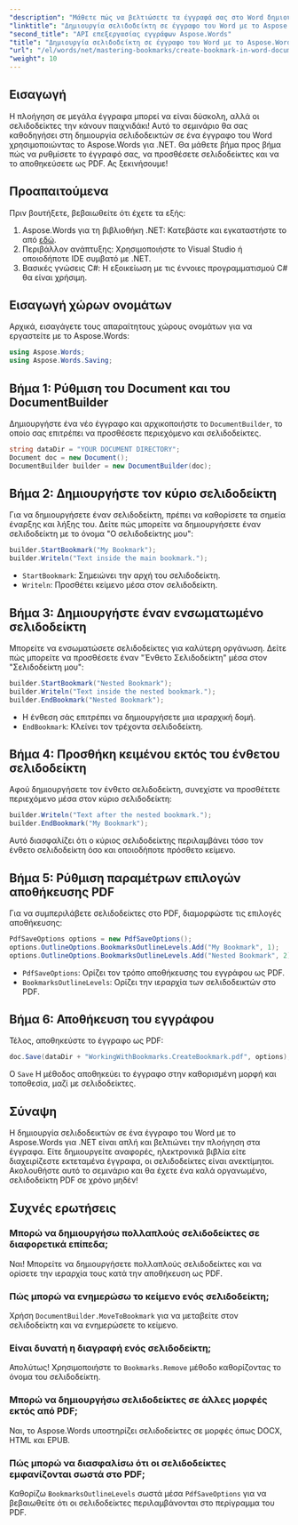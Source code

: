 ```yaml
---
"description": "Μάθετε πώς να βελτιώσετε τα έγγραφά σας στο Word δημιουργώντας και διαχειριζόμενοι σελιδοδείκτες χρησιμοποιώντας το Aspose.Words για .NET. Αυτός ο αναλυτικός οδηγός εκμάθησης."
"linktitle": "Δημιουργία σελιδοδείκτη σε έγγραφο του Word με το Aspose.Words για .NET"
"second_title": "API επεξεργασίας εγγράφων Aspose.Words"
"title": "Δημιουργία σελιδοδείκτη σε έγγραφο του Word με το Aspose.Words για .NET"
"url": "/el/words/net/mastering-bookmarks/create-bookmark-in-word-document/"
"weight": 10
---
```


## Εισαγωγή

Η πλοήγηση σε μεγάλα έγγραφα μπορεί να είναι δύσκολη, αλλά οι σελιδοδείκτες την κάνουν παιχνιδάκι! Αυτό το σεμινάριο θα σας καθοδηγήσει στη δημιουργία σελιδοδεικτών σε ένα έγγραφο του Word χρησιμοποιώντας το Aspose.Words για .NET. Θα μάθετε βήμα προς βήμα πώς να ρυθμίσετε το έγγραφό σας, να προσθέσετε σελιδοδείκτες και να το αποθηκεύσετε ως PDF. Ας ξεκινήσουμε!

## Προαπαιτούμενα

Πριν βουτήξετε, βεβαιωθείτε ότι έχετε τα εξής:

1. Aspose.Words για τη βιβλιοθήκη .NET: Κατεβάστε και εγκαταστήστε το από [εδώ](https://releases.aspose.com/words/net/).
2. Περιβάλλον ανάπτυξης: Χρησιμοποιήστε το Visual Studio ή οποιοδήποτε IDE συμβατό με .NET.
3. Βασικές γνώσεις C#: Η εξοικείωση με τις έννοιες προγραμματισμού C# θα είναι χρήσιμη.

## Εισαγωγή χώρων ονομάτων

Αρχικά, εισαγάγετε τους απαραίτητους χώρους ονομάτων για να εργαστείτε με το Aspose.Words:

```csharp
using Aspose.Words;
using Aspose.Words.Saving;
```

## Βήμα 1: Ρύθμιση του Document και του DocumentBuilder

Δημιουργήστε ένα νέο έγγραφο και αρχικοποιήστε το `DocumentBuilder`, το οποίο σας επιτρέπει να προσθέσετε περιεχόμενο και σελιδοδείκτες.

```csharp
string dataDir = "YOUR DOCUMENT DIRECTORY";
Document doc = new Document();
DocumentBuilder builder = new DocumentBuilder(doc);
```

## Βήμα 2: Δημιουργήστε τον κύριο σελιδοδείκτη

Για να δημιουργήσετε έναν σελιδοδείκτη, πρέπει να καθορίσετε τα σημεία έναρξης και λήξης του. Δείτε πώς μπορείτε να δημιουργήσετε έναν σελιδοδείκτη με το όνομα "Ο σελιδοδείκτης μου":

```csharp
builder.StartBookmark("My Bookmark");
builder.Writeln("Text inside the main bookmark.");
```
- `StartBookmark`: Σημειώνει την αρχή του σελιδοδείκτη.
- `Writeln`: Προσθέτει κείμενο μέσα στον σελιδοδείκτη.

## Βήμα 3: Δημιουργήστε έναν ενσωματωμένο σελιδοδείκτη

Μπορείτε να ενσωματώσετε σελιδοδείκτες για καλύτερη οργάνωση. Δείτε πώς μπορείτε να προσθέσετε έναν "Ένθετο Σελιδοδείκτη" μέσα στον "Σελιδοδείκτη μου":

```csharp
builder.StartBookmark("Nested Bookmark");
builder.Writeln("Text inside the nested bookmark.");
builder.EndBookmark("Nested Bookmark");
```
- Η ένθεση σάς επιτρέπει να δημιουργήσετε μια ιεραρχική δομή. 
- `EndBookmark`: Κλείνει τον τρέχοντα σελιδοδείκτη.

## Βήμα 4: Προσθήκη κειμένου εκτός του ένθετου σελιδοδείκτη

Αφού δημιουργήσετε τον ένθετο σελιδοδείκτη, συνεχίστε να προσθέτετε περιεχόμενο μέσα στον κύριο σελιδοδείκτη:

```csharp
builder.Writeln("Text after the nested bookmark.");
builder.EndBookmark("My Bookmark");
```
Αυτό διασφαλίζει ότι ο κύριος σελιδοδείκτης περιλαμβάνει τόσο τον ένθετο σελιδοδείκτη όσο και οποιοδήποτε πρόσθετο κείμενο.

## Βήμα 5: Ρύθμιση παραμέτρων επιλογών αποθήκευσης PDF

Για να συμπεριλάβετε σελιδοδείκτες στο PDF, διαμορφώστε τις επιλογές αποθήκευσης:

```csharp
PdfSaveOptions options = new PdfSaveOptions();
options.OutlineOptions.BookmarksOutlineLevels.Add("My Bookmark", 1);
options.OutlineOptions.BookmarksOutlineLevels.Add("Nested Bookmark", 2);
```
- `PdfSaveOptions`: Ορίζει τον τρόπο αποθήκευσης του εγγράφου ως PDF.
- `BookmarksOutlineLevels`: Ορίζει την ιεραρχία των σελιδοδεικτών στο PDF.

## Βήμα 6: Αποθήκευση του εγγράφου

Τέλος, αποθηκεύστε το έγγραφο ως PDF:

```csharp
doc.Save(dataDir + "WorkingWithBookmarks.CreateBookmark.pdf", options);
```
Ο `Save` Η μέθοδος αποθηκεύει το έγγραφο στην καθορισμένη μορφή και τοποθεσία, μαζί με σελιδοδείκτες.

## Σύναψη

Η δημιουργία σελιδοδεικτών σε ένα έγγραφο του Word με το Aspose.Words για .NET είναι απλή και βελτιώνει την πλοήγηση στα έγγραφα. Είτε δημιουργείτε αναφορές, ηλεκτρονικά βιβλία είτε διαχειρίζεστε εκτεταμένα έγγραφα, οι σελιδοδείκτες είναι ανεκτίμητοι. Ακολουθήστε αυτό το σεμινάριο και θα έχετε ένα καλά οργανωμένο, σελιδοδείκτη PDF σε χρόνο μηδέν!

## Συχνές ερωτήσεις

### Μπορώ να δημιουργήσω πολλαπλούς σελιδοδείκτες σε διαφορετικά επίπεδα;
Ναι! Μπορείτε να δημιουργήσετε πολλαπλούς σελιδοδείκτες και να ορίσετε την ιεραρχία τους κατά την αποθήκευση ως PDF.

### Πώς μπορώ να ενημερώσω το κείμενο ενός σελιδοδείκτη;
Χρήση `DocumentBuilder.MoveToBookmark` για να μεταβείτε στον σελιδοδείκτη και να ενημερώσετε το κείμενο.

### Είναι δυνατή η διαγραφή ενός σελιδοδείκτη;
Απολύτως! Χρησιμοποιήστε το `Bookmarks.Remove` μέθοδο καθορίζοντας το όνομα του σελιδοδείκτη.

### Μπορώ να δημιουργήσω σελιδοδείκτες σε άλλες μορφές εκτός από PDF;
Ναι, το Aspose.Words υποστηρίζει σελιδοδείκτες σε μορφές όπως DOCX, HTML και EPUB.

### Πώς μπορώ να διασφαλίσω ότι οι σελιδοδείκτες εμφανίζονται σωστά στο PDF;
Καθορίζω `BookmarksOutlineLevels` σωστά μέσα `PdfSaveOptions` για να βεβαιωθείτε ότι οι σελιδοδείκτες περιλαμβάνονται στο περίγραμμα του PDF.